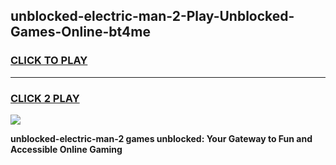 
## unblocked-electric-man-2-Play-Unblocked-Games-Online-bt4me
<h3>
<a href="https://premium76.site?title=unblocked-electric-man-2&ref=25A">CLICK TO PLAY</a></h3>
<hr>

<h3>
<a href="https://premium76.site?title=unblocked-electric-man-2&ref=25A">CLICK 2 PLAY</a>
  
</h3>

<a href="https://premium76.site?title=unblocked-electric-man-2&ref=25A"><img src="https://clearcache.store/games.png"></a>


**unblocked-electric-man-2 games unblocked: Your Gateway to Fun and Accessible Online Gaming**
